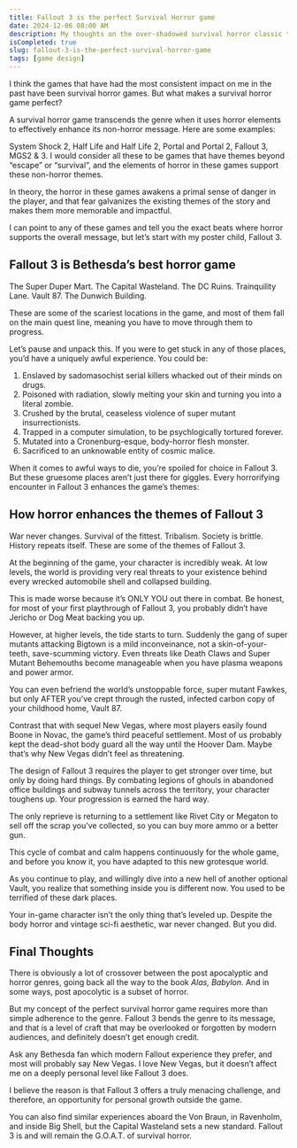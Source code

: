 ```yaml
---
title: Fallout 3 is the perfect Survival Horror game
date: 2024-12-06 08:00 AM
description: My thoughts on the over-shadowed survival horror classic that restarted a franchise..
isCompleted: true
slug: fallout-3-is-the-perfect-survival-horror-game
tags: [game design]
---
```


I think the games that have had the most consistent impact on me in the past have been survival horror games. But what makes a survival horror game perfect?

A survival horror game transcends the genre when it uses horror elements to effectively enhance its non-horror message. Here are some examples:

System Shock 2, Half Life and Half Life 2, Portal and Portal 2, Fallout 3, MGS2 & 3. I would consider all these to be games that have themes beyond “escape” or “survival”, and the elements of horror in these games support these non-horror themes.

In theory, the horror in these games awakens a primal sense of danger in the player, and that fear galvanizes the existing themes of the story and makes them more memorable and impactful.

I can point to any of these games and tell you the exact beats where horror supports the overall message, but let’s start with my poster child, Fallout 3.

## Fallout 3 is Bethesda’s best horror game

The Super Duper Mart. The Capital Wasteland. The DC Ruins. Trainquility Lane. Vault 87. The Dunwich Building.

These are some of the scariest locations in the game, and most of them fall on the main quest line, meaning you have to move through them to progress.

Let’s pause and unpack this. If you were to get stuck in any of those places, you’d have a uniquely awful experience. You could be:

1. Enslaved by sadomasochist serial killers whacked out of their minds on drugs.
2. Poisoned with radiation, slowly melting your skin and turning you into a literal zombie.
3. Crushed by the brutal, ceaseless violence of super mutant insurrectionists.
4. Trapped in a computer simulation, to be psychlogically tortured forever.
5. Mutated into a Cronenburg-esque, body-horror flesh monster.
6. Sacrificed to an unknowable entity of cosmic malice.

When it comes to awful ways to die, you’re spoiled for choice in Fallout 3. But these gruesome places aren’t just there for giggles. Every horrorifying encounter in Fallout 3 enhances the game’s themes:

## How horror enhances the themes of Fallout 3

War never changes. Survival of the fittest. Tribalism. Society is brittle. History repeats itself. These are some of the themes of Fallout 3.

At the beginning of the game, your character is incredibly weak. At low levels, the world is providing very real threats to your existence behind every wrecked automobile shell and collapsed building.

This is made worse because it’s ONLY YOU out there in combat. Be honest, for most of your first playthrough of Fallout 3, you probably didn’t have Jericho or Dog Meat backing you up.

However, at higher levels, the tide starts to turn. Suddenly the gang of super mutants attacking Bigtown is a mild inconveinance, not a skin-of-your-teeth, save-scumming victory. Even threats like Death Claws and Super Mutant Behemouths become manageable when you have plasma weapons and power armor.

You can even befriend the world’s unstoppable force, super mutant Fawkes, but only AFTER you’ve crept through the rusted, infected carbon copy of your childhood home, Vault 87.

Contrast that with sequel New Vegas, where most players easily found Boone in Novac, the game’s third peaceful settlement. Most of us probably kept the dead-shot body guard all the way until the Hoover Dam. Maybe that’s why New Vegas didn’t feel as threatening.

The design of Fallout 3 requires the player to get stronger over time, but only by doing hard things. By combating legions of ghouls in abandoned office buildings and subway tunnels across the territory, your character toughens up. Your progression is earned the hard way.

The only reprieve is returning to a settlement like Rivet City or Megaton to sell off the scrap you’ve collected, so you can buy more ammo or a better gun.

This cycle of combat and calm happens continuously for the whole game, and before you know it, you have adapted to this new grotesque world.

As you continue to play, and willingly dive into a new hell of another optional Vault, you realize that something inside you is different now. You used to be terrified of these dark places.

Your in-game character isn’t the only thing that’s leveled up. Despite the body horror and vintage sci-fi aesthetic, war never changed. But you did.

## Final Thoughts

There is obviously a lot of crossover between the post apocalyptic and horror genres, going back all the way to the book _Alas, Babylon_. And in some ways, post apocolytic is a subset of horror.

But my concept of the perfect survival horror game requires more than simple adherence to the genre. Fallout 3 bends the genre to its message, and that is a level of craft that may be overlooked or forgotten by modern audiences, and definitely doesn’t get enough credit.

Ask any Bethesda fan which modern Fallout experience they prefer, and most will probably say New Vegas. I love New Vegas, but it doesn’t affect me on a deeply personal level like Fallout 3 does.

I believe the reason is that Fallout 3 offers a truly menacing challenge, and therefore, an opportunity for personal growth outside the game.

You can also find similar experiences aboard the Von Braun, in Ravenholm, and inside Big Shell, but the Capital Wasteland sets a new standard. Fallout 3 is and will remain the G.O.A.T. of survival horror.
